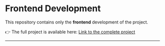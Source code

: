 # Frontend Development

This repository contains only the **frontend** development of the project.

👉 The full project is available here: [Link to the complete project](https://github.com/V1ncenttt/papyrus.ai/)

---

